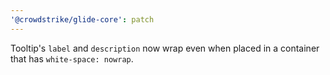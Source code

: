 ```yaml
---
'@crowdstrike/glide-core': patch
---
```


Tooltip's `label` and `description` now wrap even when placed in a container that has `white-space: nowrap`.
